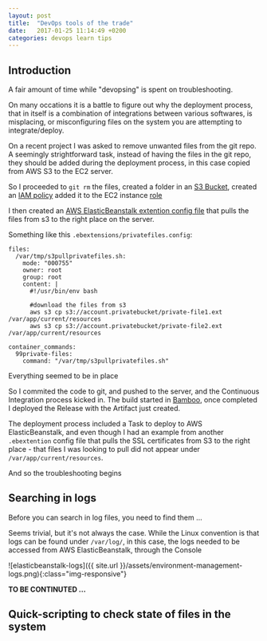 ```yaml
---
layout: post
title:  "DevOps tools of the trade"
date:   2017-01-25 11:14:49 +0200
categories: devops learn tips
---
```


## Introduction

A fair amount of time while "devopsing" is spent on troubleshooting.

On many occations it is a battle to figure out why the deployment process, that in itself is a combination of integrations between various softwares, is misplacing, or misconfiguring files on the system you are attempting to integrate/deploy.

On a recent project I was asked to remove unwanted files from the git repo. A seemingly strightforward task, instead of having the files in the git repo, they should be added during the deployment process, in this case copied from AWS S3 to the EC2 server.

So I proceeded to `git rm` the files, created a folder in an [S3 Bucket](http://docs.aws.amazon.com/AmazonS3/latest/dev/UsingBucket.html), created an [IAM policy](https://aws.amazon.com/blogs/security/writing-iam-policies-how-to-grant-access-to-an-amazon-s3-bucket/) added it to the EC2 instance [role](http://docs.aws.amazon.com/AWSEC2/latest/UserGuide/iam-roles-for-amazon-ec2.html)

I then created an [AWS ElasticBeanstalk extention config file](http://docs.aws.amazon.com/elasticbeanstalk/latest/dg/ebextensions.html) that pulls the files from s3 to the right place on the server. 

Something like this `.ebextensions/privatefiles.config`:

```
files:
  /var/tmp/s3pullprivatefiles.sh:
    mode: "000755"
    owner: root
    group: root
    content: |
      #!/usr/bin/env bash

      #download the files from s3
      aws s3 cp s3://account.privatebucket/private-file1.ext /var/app/current/resources
      aws s3 cp s3://account.privatebucket/private-file2.ext /var/app/current/resources

container_commands:
  99private-files:
    command: "/var/tmp/s3pullprivatefiles.sh"
```

Everything seemed to be in place

So I commited the code to git, and pushed to the server, and the Continuous Integration process kicked in. The build started in [Bamboo](https://www.atlassian.com/software/bamboo), once completed I deployed the Release with the Artifact just created. 

The deployment process included a Task to deploy to AWS ElasticBeanstalk, and even though I had an example from another `.ebextention` config file that pulls the SSL certificates from S3 to the right place - that files I was looking to pull did not appear under `/var/app/current/resources`.

And so the troubleshooting begins 

## Searching in logs

Before you can search in log files, you need to find them ...

Seems trivial, but it's not always the case. While the Linux convention is that logs can be found under `/var/log/`, in this case, the logs needed to be accessed from AWS ElasticBeanstalk, through the Console

![elasticbeanstalk-logs]({{ site.url }}/assets/environment-management-logs.png){:class="img-responsive"}

**TO BE CONTINUTED ...**

## Quick-scripting to check state of files in the system


